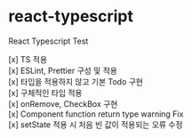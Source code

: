 # react-typescript

React Typescript Test

[x] TS 적용  
[x] ESLint, Prettier 구성 및 적용  
[x] 타입을 적용하지 않고 기본 Todo 구현  
[x] 구체적인 타입 적용  
[x] onRemove, CheckBox 구현  
[x] Component function return type warning Fix  
[x] setState 적용 시 처음 빈 값이 적용되는 오류 수정
